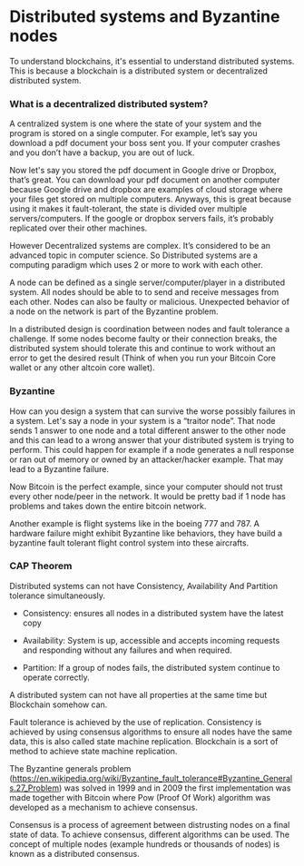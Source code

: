 # Distributed systems and Byzantine nodes

To understand blockchains, it's essential to understand distributed systems. 
This is because a blockchain is a distributed system or decentralized distributed system.

### What is a decentralized distributed system?

A centralized system is one where the state of your system and the program is stored on a single computer. 
For example, let’s say you download a pdf document your boss sent you. If your computer crashes and you don’t have a backup, you are out of luck.

Now let's say you stored the pdf document in Google drive or Dropbox, that’s great. You can download your pdf document on another computer because Google drive and dropbox are examples of cloud storage where your files get stored on multiple computers.
Anyways, this is great because using it makes it fault-tolerant, the state is divided over multiple servers/computers. If the google or dropbox servers fails, it’s probably replicated over their other machines.

However Decentralized systems are complex. It’s considered to be an advanced topic in computer science.  So Distributed systems are a computing paradigm which uses 2 or more to work with each other. 

A node can be defined as a single server/computer/player in a distributed system. All nodes should be able to to send and receive messages from each other. Nodes can also be faulty or malicious. Unexpected behavior of a node on the network is part of the Byzantine problem. 

In a distributed design is coordination between nodes and fault tolerance a challenge. If some nodes become faulty or their connection breaks, the distributed system should tolerate this and continue to work without an error to get the desired result (Think of when you run your Bitcoin Core wallet or any other altcoin core wallet). 

### Byzantine

How can you design a system that can survive the worse possibly failures in a system. 
Let's say a node in your system is a “traitor node”. That node sends 1 answer to one node and a total different answer to the other node and this can lead to a wrong answer that your distributed system is trying to perform. This could happen for example if a node generates a null response or ran out of memory or owned by an attacker/hacker example. That may lead to a Byzantine failure. 

Now Bitcoin is the perfect example, since your computer should not trust every other node/peer in the network. It would be pretty bad if 1 node has problems and takes down the entire bitcoin network. 

Another example is flight systems like in the boeing 777 and 787. A hardware failure might exhibit Byzantine like behaviors, they have build a byzantine fault tolerant flight control system into these aircrafts. 

### CAP Theorem

Distributed systems can not have Consistency, Availability And Partition tolerance simultaneously. 

- Consistency: ensures all nodes in a distributed system have the latest copy

- Availability: System is up, accessible and accepts incoming requests and responding without any failures and when required.

- Partition: If a group of nodes fails, the distributed system continue to operate correctly. 

A distributed system can not have all properties at the same time but Blockchain somehow can. 

Fault tolerance is achieved by the use of replication. Consistency is achieved by using consensus algorithms to ensure all nodes have the same data, this is also called state machine replication. Blockchain is a sort of method to achieve state machine replication. 

The Byzantine generals problem (https://en.wikipedia.org/wiki/Byzantine_fault_tolerance#Byzantine_Generals.27_Problem)
was solved in 1999 and in 2009 the first implementation was made together with Bitcoin where Pow (Proof Of Work) algorithm was developed as a mechanism to achieve consensus.  

Consensus is a process of agreement between distrusting nodes on a final state of data. To achieve consensus, different algorithms can be used. The concept of multiple nodes (example hundreds or  thousands of nodes) is known as a distributed consensus.  
